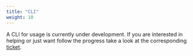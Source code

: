 ```yaml
---
title: "CLI"
weight: 10
---
```


A CLI for usage is currently under development. If you are interested in helping or just want follow the progress take a look at the corresponding [ticket](https://github.com/kontrolilo/kontrolilo/issues/45).
